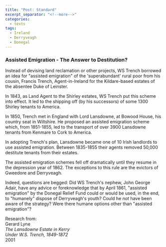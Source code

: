 ```yaml
---
title: "Post: Standard"
excerpt_separator: "<!--more-->"
categories:
  - texts
tags:
  - Ireland
  - Derryveagh
  - Donegal
---
```

### Assisted Emigration - The Answer to Destitution?

Instead of devising land reclamation or other projects, WS Trench borrowed an idea for "assisted emigration" of the 'superabundant' rural poor from his cousin, Francis Trench, Agent-in-Ireland for the Kildare-based estates of the absentee Duke of Leinster.  
<!--more-->
In 1843, as Land Agent to the Shirley estates, WS Trench put this scheme into effect. It led to the shipping off (by his successors) of some 1300 Shirley tenants to America.  

In 1850, Trench met in England with Lord Lansdowne, at Bowood House, his country seat in Wiltshire. He proposed an assisted emigration scheme which, from 1851-1855, led to the transport of over 3900 Lansdowne tenants from Kenmare to Cork to America.  

In adopting Trench's plan, Lansdowne became one of 10 Irish landlords to use assisted emigration. Between 1835-1855 their agents removed 50,000 destitute tenants from their estates.  

The assisted emigration schemes fell off dramatically until they resume in the depression year of 1862\. The exceptions to this rule are the evictors of Gweedore and Derryveagh.  

Indeed, questions are begged: Did WS Trench's nephew, John George Adair, have any advice or foreknowledge that by April 1861, "assisted emigration" by the Donegal Relief Fund could or would be used, in the end, to "humanely" dispose of Derryveagh's youth? Could he _not_ have been aware of the strategy? Were there humane options other than "assisted emigration"?  

Research from:  
Gerard Lyne  
_The Lansdowne Estate in Kerry_  
_Under W.S. Trench, 1849-1872_  
2001
